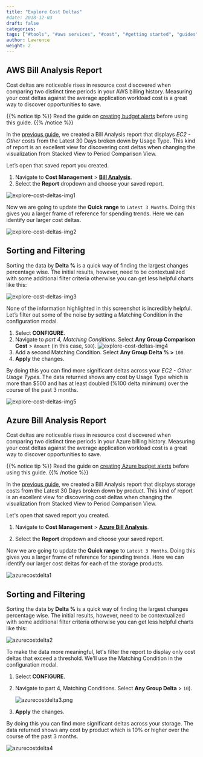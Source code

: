 ```yaml
---
title: "Explore Cost Deltas"
#date: 2018-12-03
draft: false
categories:
tags: ["#tools", "#aws services", "#cost", "#getting started", "guides"]
author: Lawrence
weight: 2
---
```


## AWS Bill Analysis Report

Cost deltas are noticeable rises in resource cost discovered when comparing two distinct time periods in your AWS billing history. Measuring your cost deltas against the average application workload cost is a great way to discover opportunities to save.

{{% notice tip %}}
Read the guide on [creating budget alerts](/billing-analysis/ba-guides/how-to-create-monthly-cost-reports) before using this guide.
{{% /notice %}}

In the [previous guide][1], we created a Bill Analysis report that displays _EC2 - Other_ costs from the Latest 30 Days broken down by Usage Type. This kind of report is an excellent view for discovering cost deltas when changing the visualization from Stacked View to Period Comparison View.

Let’s open that saved report you created.

1. Navigate to **Cost Management** > [**Bill Analysis**](https://us.cloudwisdom.virtana.com/#/reports/awscostall/latest).
2. Select the **Report** dropdown and choose your saved report.

![explore-cost-deltas-img1](/images/how-to-explore-cost-deltas/explore-cost-deltas-img1.png)

Now we are going to update the **Quick range** to `Latest 3 Months`. Doing this gives you a larger frame of reference for spending trends. Here we can identify our larger cost deltas.

![explore-cost-deltas-img2](/images/how-to-explore-cost-deltas/explore-cost-deltas-img2.png)

## Sorting and Filtering

Sorting the data by **Delta %** is a quick way of finding the largest changes percentage wise. The initial results, however, need to be contextualized with some additional filter criteria otherwise you can get less helpful charts like this:

![explore-cost-deltas-img3](/images/how-to-explore-cost-deltas/explore-cost-deltas-img3.png)

None of the information highlighted in this screenshot is incredibly helpful. Let’s filter out some of the noise by setting a Matching Condition in the configuration modal.



1. Select **CONFIGURE**.
2. Navigate to _part 4, Matching Conditions_. Select **Any Group Comparison Cost**  > `Amount` (in this case, `500`).
![explore-cost-deltas-img4](/images/how-to-explore-cost-deltas/explore-cost-deltas-img4.png)
3. Add a second Matching Condition. Select **Any Group Delta % >** `100`.
4. **Apply** the changes.

By doing this you can find more significant deltas across your _EC2 - Other Usage Types_. The data returned shows any cost by Usage Type which is more than $500 and has at least doubled (%100 delta minimum) over the course of the past 3 months.

![explore-cost-deltas-img5](/images/how-to-explore-cost-deltas/explore-cost-deltas-img5.png)

[1]: /billing-analysis/ba-guides/how-to-create-budget-alerts/

## Azure Bill Analysis Report

Cost deltas are noticeable rises in resource cost discovered when comparing two distinct time periods in your Azure billing history. Measuring your cost deltas against the average application workload cost is a great way to discover opportunities to save.

{{% notice tip %}} Read the guide on [creating Azure budget alerts](/billing-analysis/ba-guides/create-a-monthly-azure-cost-report.html "Create a Monthly Azure Cost Report") before using this guide.
{{% /notice %}}

In the [previous guide](/billing-analysis/ba-guides/create-budget-alerts.html "Create Budget Alerts"), we created a Bill Analysis report that displays storage costs from the Latest 30 Days broken down by product. This kind of report is an excellent view for discovering cost deltas when changing the visualization from Stacked View to Period Comparison View.

Let's open that saved report you created.

1.  Navigate to **Cost Management** \> [**Azure Bill Analysis**](https://us.cloudwisdom.virtana.com/#/reports/azure-bill).

2.  Select the **Report** dropdown and choose your saved report.

Now we are going to update the **Quick range** to `Latest 3 Months`. Doing this gives you a larger frame of reference for spending trends. Here we can identify our larger cost deltas for each of the storage products.

![azurecostdelta1](images/how-to-explore-cost-deltas/azurecostdelta1.png)

## Sorting and Filtering

Sorting the data by **Delta %** is a quick way of finding the largest changes percentage wise. The initial results, however, need to be contextualized with some additional filter criteria otherwise you can get less helpful charts like this:

![azurecostdelta2](images/how-to-explore-cost-deltas/azurecostdelta2.png)

To make the data more meaningful, let's filter the report to display only cost deltas that exceed a threshold. We'll use the Matching Condition in the configuration modal.

1.  Select **CONFIGURE**.

2.  Navigate to part 4, Matching Conditions. Select **Any Group Delta** \> `10`).

    ![azurecostdelta3.png](images/how-to-explore-cost-deltas/azurecostdelta3.png)

3.  **Apply** the changes.

By doing this you can find more significant deltas across your storage. The data returned shows any cost by product which is 10% or higher over the course of the past 3 months.

![azurecostdelta4](images/how-to-explore-cost-deltas/azurecostdelta4.png)
